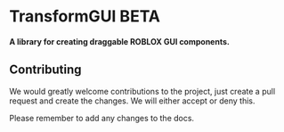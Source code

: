 # TransformGUI BETA
#### A library for creating draggable ROBLOX GUI components.

## Contributing
We would greatly welcome contributions to the project, just create a pull request and create the changes. We will either accept or deny this.

Please remember to add any changes to the docs.
